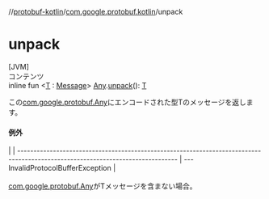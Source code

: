 
//[protobuf-kotlin](/reference/kotlin/api-docs/)/[com.google.protobuf.kotlin](/reference/kotlin/api-docs/protobuf-kotlin/com.google.protobuf.kotlin/)/unpack

# unpack

[JVM] \
コンテンツ \
inline fun <[T]() :
[Message](/reference/java/api-docs/com/google/protobuf/Message.html)>
[Any](/reference/java/api-docs/com/google/protobuf/Any.html).[unpack]()():
[T]() 

この[com.google.protobuf.Any](/reference/java/api-docs/com/google/protobuf/Any.html)にエンコードされた型Tのメッセージを返します。

#### 例外

|     |
------------------------------------------------------------------------------------------------------------------------------- | ---
<a name="com.google.protobuf.kotlin//unpack/com.google.protobuf.Any#/PointingToDeclaration/"></a>InvalidProtocolBufferException | <a name="com.google.protobuf.kotlin//unpack/com.google.protobuf.Any#/PointingToDeclaration/"></a><br><br>[com.google.protobuf.Any](/reference/java/api-docs/com/google/protobuf/Any.html)がTメッセージを含まない場合。<br><br>
```  

